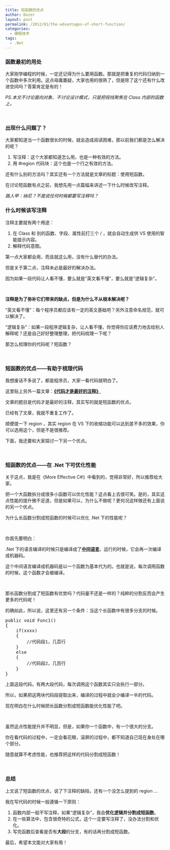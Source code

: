 ```yaml
---
title: 短函数的优点
author: Dozer
layout: post
permalink: /2012/01/the-advantages-of-short-function/
categories:
  - 编程技术
tags:
  - .Net
---
```


### <span id="i">函数最初的用处</span>

大家刚学编程的时候，一定还记得为什么要用函数。那就是把重复的代码归纳到一个函数中多次利用。这点毋庸置疑，大家也用的很熟了，但是除了这个还有什么改进空间吗？答案肯定是有的！

*PS.本文不讨论面向对象、不讨论设计模式，只是把视线聚焦在 Class 内部的函数上。*

&nbsp;

### <span id="i-2">出现什么问题了？</span>

大家都知道当一个函数很长的时候，就会造成阅读困难，那以前我们都是怎么解决的呢？

1.  写注释：这个大家都知道怎么用，也是一种有效的方法。
2.  用 #region 代码块：这个也是一个行之有效的方法。

还有什么别的方法吗？其实还有一个方法就是文章的标题：使用短函数。

在讨论短函数有点之前，我想先用一点篇幅来讲述一下什么时候改写注释。

*路人甲：纳尼？不是说任何时候都要写注释吗？*

<!--more-->

### <span id="i-3">什么时候该写注释</span>

注释主要就有两个用途：

1.  在 Class 和 别的函数、字段、属性前打三个 / ，就会自动生成供 VS 使用的智能提示内容。
2.  解释代码意图。

第一点大家都会用，而且就这么用，没有什么替代的办法。

但是关于第二点，注释未必是最好的解决办法。

因为如果一段代码让人看不懂，要么就是“英文看不懂”，要么就是“逻辑复杂”。

&nbsp;

**注释是为了弥补它们带来的缺点，但是为什么不从根本解决呢？**

“英文看不懂”：每个程序员都应该有一定的英文基础吧？另外注意命名规范，就可以解决了。

“逻辑复杂”：如果一段程序逻辑复杂，让人看不懂，你觉得你应该费力地去给别人解释呢？还是自己好好整理整理，把代码梳理一下呢？

那怎么梳理你的代码呢？短函数？

&nbsp;

### <span id="i-4">短函数的优点——有助于梳理代码</span>

我想废话不多说了，都是程序员，大家一看代码就明白了。

这里贴上另外一篇文章：<a href="http://kb.cnblogs.com/page/79099/" target="_blank"><strong>《代码才是最好的注释》</strong></a>

文章的题目是代码才是最好的注释，其实写的就是短函数的优点。

已经有了文章，我就不重复工作了。

顺便提一下 region ，其实 region 在 VS 下的收缩功能可以达到差不多的效果，你可以选用这个，但是不是很推荐。

下面，我还要和大家探讨一下另一个优点。

&nbsp;

### <span id="_Net">短函数的优点——在 .Net 下可优化性能</span>

关于这点，我是在《More Effective C#》中看到的，觉得非常好，所以推荐给大家。

把一个大函数拆分成很多小函数可以优化性能？这点看上去很可笑。是的，其实这点性能的提升微不足道，但是如果可以，为什么不做呢？更何况这样做还有上面说的另一个优点。

为什么长函数分割成短函数的时候可以优化 .Net 下的性能呢？

&nbsp;

你首先要明白：

.Net 下的语言编译的时候只是编译成了<a href="http://baike.baidu.com/view/2278922.htm" target="_blank"><strong>中间语言</strong></a>。运行的时候，它会再一次编译成机器码。

这个中间语言编译成机器码是以一个函数为基本代为的。也就是说，每次调用函数的时候，这个函数才会被编译。

&nbsp;

那长函数分割成了短函数有优势吗？代码量不还是一样的？纯粹的分割反而会产生更多的代码呢！

的确如此，所以说，这里还有另一个条件：当这个长函数中有很多分支的时候。

<pre class="brush:csharp">public void Func1()
{
	if(xxxx)
	{
		//代码段1，几百行
	}
	else
	{
		//代码段2，几百行
	}
}</pre>

上面这段代码，有两大段代码，每次调用这个函数其实只会执行一部分。

所以，如果把这两块代码段提取出来，编译的过程中就会少编译一半的代码。

现在明白在什么时候把长函数分割成短函数能优化性能了吧。

&nbsp;

虽然这点性能提升并不明显，但是，如果你一个函数中，有一个很大的分支。

你在看代码的过程中，一定会看花眼，滚屏的过程中，都不知道自己现在身处在哪个部分。

随意就算不考虑性能，也推荐把这样的代码分割成短函数！

&nbsp;

### <span id="i-5">总结</span>

上文说了短函数的优点，说了下注释的缺陷，还有一个没怎么提到的 region …

我在写代码的时候一般遵循一下原则：

1.  函数内部一般不写注释，如果“逻辑复杂”，我会**优化逻辑并分割成短函数**。
2.  在一些算法中，包含很奇特的公式，这个一定要写注释了，没办法分割和优化。
3.  写完函数后查看是否有**大段**的分支，有的话再分割成短函数。

最后，希望本文能对大家有用！
